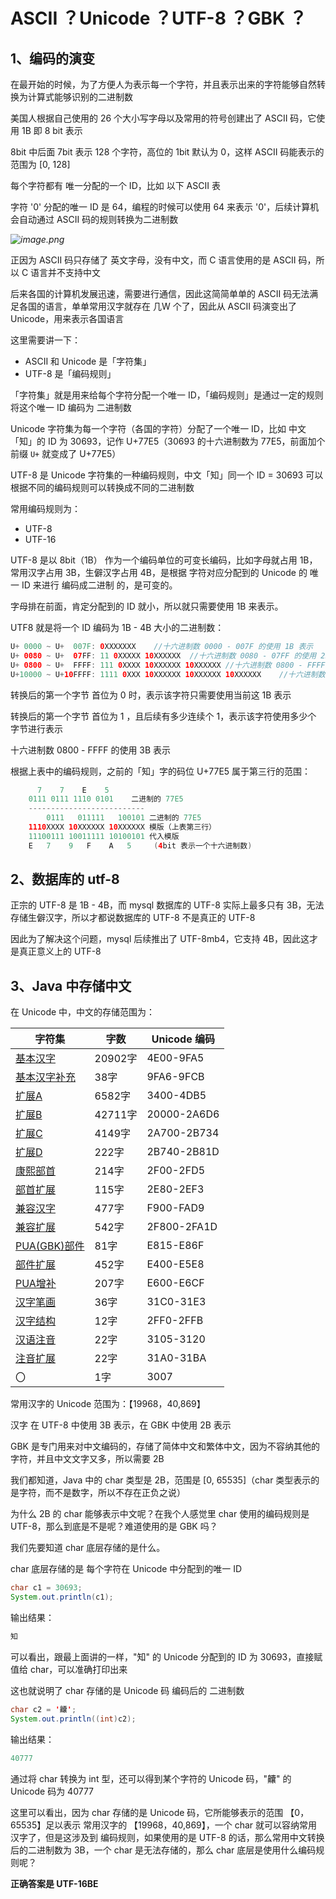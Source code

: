 # ASCII ？Unicode ？UTF-8 ？GBK ？



## 1、编码的演变

在最开始的时候，为了方便人为表示每一个字符，并且表示出来的字符能够自然转换为计算式能够识别的二进制数

美国人根据自己使用的 26 个大小写字母以及常用的符号创建出了 ASCII 码，它使用 1B 即 8 bit 表示

8bit 中后面 7bit 表示 128 个字符，高位的 1bit 默认为 0，这样 ASCII 码能表示的范围为 [0, 128]

每个字符都有 唯一分配的一个 ID，比如 以下 ASCII 表

字符 '0' 分配的唯一 ID 是 64，编程的时候可以使用 64 来表示 '0'，后续计算机会自动通过 ASCII 码的规则转换为二进制数

*![image.png](https://pic.leetcode-cn.com/1603692397-FIdqtM-image.png)*

正因为 ASCII 码只存储了 英文字母，没有中文，而 C 语言使用的是 ASCII 码，所以 C 语言并不支持中文

后来各国的计算机发展迅速，需要进行通信，因此这简简单单的 ASCII 码无法满足各国的语言，单单常用汉字就存在 几W 个了，因此从 ASCII 码演变出了 Unicode，用来表示各国语言



这里需要讲一下：

- ASCII 和 Unicode 是「字符集」
- UTF-8 是「编码规则」

「字符集」就是用来给每个字符分配一个唯一 ID，「编码规则」是通过一定的规则将这个唯一 ID 编码为 二进制数

Unicode 字符集为每一个字符（各国的字符）分配了一个唯一 ID，比如 中文 「知」的 ID 为 30693，记作 U+77E5（30693 的十六进制数为 77E5，前面加个前缀 `U+` 就变成了 U+77E5）





UTF-8 是 Unicode 字符集的一种编码规则，中文「知」同一个 ID = 30693 可以根据不同的编码规则可以转换成不同的二进制数

常用编码规则为：

- UTF-8
- UTF-16

UTF-8 是以 8bit（1B） 作为一个编码单位的可变长编码，比如字母就占用 1B，常用汉字占用 3B，生僻汉字占用 4B，是根据 字符对应分配到的 Unicode 的 唯一 ID 来进行 编码成二进制 的，是可变的。

字母排在前面，肯定分配到的 ID 就小，所以就只需要使用 1B 来表示。

UTF8 就是将一个 ID  编码为 1B - 4B 大小的二进制数：

```java
U+ 0000 ~ U+  007F: 0XXXXXXX	//十六进制数 0000 - 007F 的使用 1B 表示
U+ 0080 ~ U+  07FF: 11 0XXXXX 10XXXXXX	//十六进制数 0080 - 07FF 的使用 2B 表示
U+ 0800 ~ U+  FFFF: 111 0XXXX 10XXXXXX 10XXXXXX	//十六进制数 0800 - FFFF 的使用 3B 表示
U+10000 ~ U+10FFFF: 1111 0XXX 10XXXXXX 10XXXXXX 10XXXXXX	//十六进制数 10000 - 10FFFF 的使用 4B 表示
```

转换后的第一个字节 首位为 0 时，表示该字符只需要使用当前这 1B 表示

转换后的第一个字节 首位为 1 ，且后续有多少连续个 1，表示该字符使用多少个 字节进行表示

十六进制数 0800 - FFFF 的使用 3B 表示



根据上表中的编码规则，之前的「知」字的码位 U+77E5 属于第三行的范围：

```java
	  7    7    E    5    
    0111 0111 1110 0101    二进制的 77E5
    --------------------------
    	0111   011111   100101 二进制的 77E5
    1110XXXX 10XXXXXX 10XXXXXX 模版（上表第三行）
    11100111 10011111 10100101 代入模版
    E   7    9   F    A   5		(4bit 表示一个十六进制数)
```



## 2、数据库的 utf-8

正宗的 UTF-8 是 1B - 4B，而 mysql 数据库的 UTF-8 实际上最多只有 3B，无法存储生僻汉字，所以才都说数据库的 UTF-8 不是真正的 UTF-8

因此为了解决这个问题，mysql 后续推出了 UTF-8mb4，它支持 4B，因此这才是真正意义上的 UTF-8





## 3、Java 中存储中文

在 Unicode 中，中文的存储范围为：

| **字符集**                                                   | **字数** | **Unicode 编码** |
| ------------------------------------------------------------ | -------- | ---------------- |
| [基本汉字](http://www.qqxiuzi.cn/zh/hanzi-unicode-bianma.php?zfj=jbhz) | 20902字  | 4E00-9FA5        |
| [基本汉字补充](http://www.qqxiuzi.cn/zh/hanzi-unicode-bianma.php?zfj=jbhzbc) | 38字     | 9FA6-9FCB        |
| [扩展A](http://www.qqxiuzi.cn/zh/hanzi-unicode-bianma.php?zfj=kza) | 6582字   | 3400-4DB5        |
| [扩展B](http://www.qqxiuzi.cn/zh/hanzi-unicode-bianma.php?zfj=kzb) | 42711字  | 20000-2A6D6      |
| [扩展C](http://www.qqxiuzi.cn/zh/hanzi-unicode-bianma.php?zfj=kzc) | 4149字   | 2A700-2B734      |
| [扩展D](http://www.qqxiuzi.cn/zh/hanzi-unicode-bianma.php?zfj=kzd) | 222字    | 2B740-2B81D      |
| [康熙部首](http://www.qqxiuzi.cn/zh/hanzi-unicode-bianma.php?zfj=kxbs) | 214字    | 2F00-2FD5        |
| [部首扩展](http://www.qqxiuzi.cn/zh/hanzi-unicode-bianma.php?zfj=bskz) | 115字    | 2E80-2EF3        |
| [兼容汉字](http://www.qqxiuzi.cn/zh/hanzi-unicode-bianma.php?zfj=jrhz) | 477字    | F900-FAD9        |
| [兼容扩展](http://www.qqxiuzi.cn/zh/hanzi-unicode-bianma.php?zfj=jrkz) | 542字    | 2F800-2FA1D      |
| [PUA(GBK)部件](http://www.qqxiuzi.cn/zh/hanzi-unicode-bianma.php?zfj=puabj) | 81字     | E815-E86F        |
| [部件扩展](http://www.qqxiuzi.cn/zh/hanzi-unicode-bianma.php?zfj=bjkz) | 452字    | E400-E5E8        |
| [PUA增补](http://www.qqxiuzi.cn/zh/hanzi-unicode-bianma.php?zfj=puazb) | 207字    | E600-E6CF        |
| [汉字笔画](http://www.qqxiuzi.cn/zh/hanzi-unicode-bianma.php?zfj=hzbh) | 36字     | 31C0-31E3        |
| [汉字结构](http://www.qqxiuzi.cn/zh/hanzi-unicode-bianma.php?zfj=hzjg) | 12字     | 2FF0-2FFB        |
| [汉语注音](http://www.qqxiuzi.cn/zh/hanzi-unicode-bianma.php?zfj=hyzy) | 22字     | 3105-3120        |
| [注音扩展](http://www.qqxiuzi.cn/zh/hanzi-unicode-bianma.php?zfj=zykz) | 22字     | 31A0-31BA        |
| 〇                                                           | 1字      | 3007             |



常用汉字的 Unicode 范围为：【19968，40,869】



汉字 在 UTF-8 中使用 3B 表示，在 GBK 中使用 2B 表示

GBK 是专门用来对中文编码的，存储了简体中文和繁体中文，因为不容纳其他的字符，并且中文文字又多，所以需要 2B



我们都知道，Java 中的 char 类型是 2B，范围是 [0, 65535]（char 类型表示的是字符，而不是数字，所以不存在正负之说）

为什么 2B 的 char 能够表示中文呢？在我个人感觉里 char 使用的编码规则是 UTF-8，那么到底是不是呢？难道使用的是 GBK 吗？

我们先要知道 char 底层存储的是什么。

char 底层存储的是 每个字符在 Unicode 中分配到的唯一 ID

```java
char c1 = 30693;
System.out.println(c1);
```

输出结果：

```java
知
```

可以看出，跟最上面讲的一样，"知" 的 Unicode 分配到的 ID 为 30693，直接赋值给 char，可以准确打印出来

这也就说明了 char 存储的是 Unicode 码 编码后的 二进制数



```java
char c2 = '齉';
System.out.println((int)c2);
```

输出结果：

```java
40777
```

通过将 char 转换为 int 型，还可以得到某个字符的 Unicode 码，"齉" 的 Unicode 码为 40777



这里可以看出，因为 char 存储的是 Unicode 码，它所能够表示的范围 【0，65535】足以表示 常用汉字的 【19968，40,869】，一个 char 就可以容纳常用汉字了，但是这涉及到 编码规则，如果使用的是 UTF-8 的话，那么常用中文转换后的二进制数为 3B，一个 char 是无法存储的，那么 char 底层是使用什么编码规则呢？

**正确答案是 UTF-16BE** 

